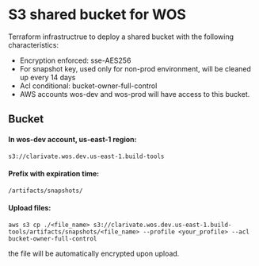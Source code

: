 # S3 shared bucket for WOS

Terraform infrastructrue to deploy a shared bucket with the following characteristics:

 * Encryption enforced: sse-AES256
 * For snapshot key, used only for non-prod environment, will be cleaned up every 14 days
 * Acl conditional: bucket-owner-full-control
 * AWS accounts wos-dev and wos-prod will have access to this bucket.
 
 ## Bucket

#### In wos-dev account, us-east-1 region:
```
s3://clarivate.wos.dev.us-east-1.build-tools
```

#### Prefix with expiration time:
```
/artifacts/snapshots/
```

#### Upload files:
```
aws s3 cp ./<file_name> s3://clarivate.wos.dev.us-east-1.build-tools/artifacts/snapshots/<file_name> --profile <your_profile> --acl bucket-owner-full-control
```
the file will be automatically encrypted upon upload.
